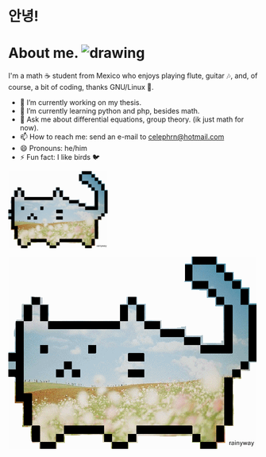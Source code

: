 # 안녕!

# About me. <img src="drawing.jpg" alt="drawing" width="20"/>

I'm a math :coffee: student from Mexico who enjoys playing flute, guitar :notes:, and, of course, a bit of coding, thanks GNU/Linux :penguin:.

- 🔭 I’m currently working on my thesis.
- 🌱 I’m currently learning python and php, besides math.
- 💬 Ask me about differential equations, group theory. (ik just math for now).
- 📫 How to reach me: send an e-mail to celephrn@hotmail.com
- 😄 Pronouns: he/him
- ⚡ Fun fact: I like birds :bird:

<img src="cat.gif" alt="drawing" width="200"/>

![image](cat.gif)
<!--
**celepharn/celepharn** is a ✨ _special_ ✨ repository because its `README.md` (this file) appears on your GitHub profile.

Here are some ideas to get you started:

- 🔭 I’m currently working on ...
- 🌱 I’m currently learning ...
- 👯 I’m looking to collaborate on ...
- 🤔 I’m looking for help with ...
- 💬 Ask me about ...
- 📫 How to reach me: ...
- 😄 Pronouns: ...
- ⚡ Fun fact: ...
-->
